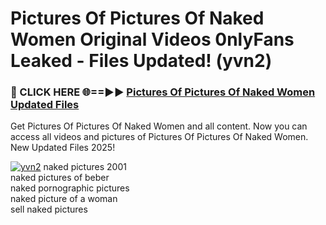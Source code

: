 # Pictures Of Pictures Of Naked Women Original Videos 0nlyFans Leaked - Files Updated! (yvn2)

<h3>🔴 CLICK HERE 🌐==►► <a href="https://tinyurl.com/yckcrads" rel="nofollow">Pictures Of Pictures Of Naked Women Updated Files</a></h3>

Get Pictures Of Pictures Of Naked Women and all content. Now you can access all videos and pictures of Pictures Of Pictures Of Naked Women. New Updated Files 2025!

[![yvn2](https://i.imgur.com/hpKpOFt.gif)](https://tinyurl.com/yckcrads)
naked pictures 2001<br>
naked pictures of beber<br>
naked pornographic pictures<br>
naked picture of a woman<br>
sell naked pictures